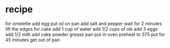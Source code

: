 # recipe
for omelette
 add egg
 put oil on pan
 add salt and pepper
 wait for 2 minutes
 lift the edges
for cake
  add 1 cup of water
  add 1/2 cups of oik
  add 3 eggs
  add 1/2 milk
  add cake powder
  grease pan
  put in oven
    preheat to 375
    put for 45 minutes
  get out of pan
